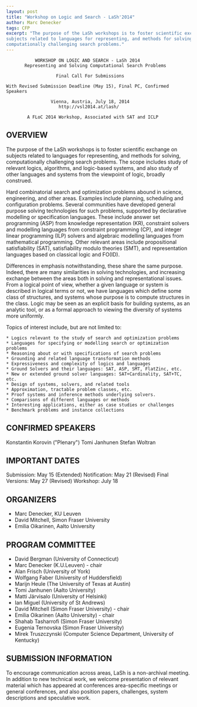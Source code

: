 ```yaml
---
layout: post
title: "Workshop on Logic and Search - LaSh'2014"
author: Marc Denecker
tags: CFP
excerpt: "The purpose of the LaSh workshops is to foster scientific exchange on
subjects related to languages for representing, and methods for solving,
computationally challenging search problems." 
---
```

               WORKSHOP ON LOGIC AND SEARCH - LaSh 2014
           Representing and Solving Computational Search Problems

                       Final Call For Submissions

    With Revised Submission Deadline (May 15), Final PC, Confirmed Speakers

                     Vienna, Austria, July 18, 2014
                        http://vsl2014.at/lash/

            A FLoC 2014 Workshop, Associated with SAT and ICLP

## OVERVIEW

The purpose of the LaSh workshops is to foster scientific exchange on
subjects related to languages for representing, and methods for solving,
computationally challenging search problems.  The scope includes study of
relevant logics, algorithms, and logic-based systems, and also study of
other languages and systems from the viewpoint of logic, broadly construed.

Hard combinatorial search and optimization problems abound in science,
engineering, and other areas.  Examples include planning, scheduling and
configuration problems. Several communities have developed general purpose
solving technologies for such problems, supported by declarative modelling
or specification languages.  These include answer set programming (ASP)
from knowledge representation (KR), constraint solvers and modelling languages
from constraint programming (CP), and integer linear programming (ILP) solvers
and algebraic modelling languages from mathematical programming.  Other
relevant areas include propositional satisfiability (SAT), satisfiability
modulo theories (SMT), and representation languages based on classical
logic and FO(ID).

Differences in emphasis notwithstanding, these share the same purpose.
Indeed, there are many similarities in solving technologies, and increasing
exchange between the areas both in solving and representational issues.
From a logical point of view, whether a given language or system is
described in logical terms or not, we have languages which define some
class of structures, and systems whose purpose is to compute structures
in the class.  Logic may be seen as an explicit basis for building systems,
as an analytic tool, or as a formal approach to viewing the diversity of
systems more uniformly.

Topics of interest include, but are not limited to:

    * Logics relevant to the study of search and optimization problems
    * Languages for specifying or modelling search or optimization problems
    * Reasoning about or with specifications of search problems
    * Grounding and related language transformation methods
    * Expressiveness and complexity of logics and languages
    * Ground Solvers and their languages: SAT, ASP, SMT, FlatZinc, etc.
    * New or extended ground solver languages: SAT+Cardinality, SAT+TC, etc.
    * Design of systems, solvers, and related tools
    * Approximation, tractable problem classes, etc.
    * Proof systems and inference methods underlying solvers.
    * Comparisons of different languages or methods
    * Interesting applications, either as case studies or challenges
    * Benchmark problems and instance collections

## CONFIRMED SPEAKERS
Konstantin Korovin ("Plenary")
Tomi Janhunen
Stefan Woltran

## IMPORTANT DATES

Submission:  May 15 (Extended)
Notification:   May 21 (Revised)
Final Versions: May 27 (Revised)
Workshop: July 18

## ORGANIZERS

* Marc Denecker, KU Leuven
* David Mitchell, Simon Fraser University
* Emilia Oikarinen, Aalto University

## PROGRAM COMMITTEE

* David Bergman (University of Connecticut)
* Marc Denecker (K.U.Leuven) - chair
* Alan Frisch (University of York)
* Wolfgang Faber (University of Huddersfield)
* Marijn Heule (The University of Texas at Austin)
* Tomi Janhunen (Aalto University)
* Matti Järvisalo (University of Helsinki)
* Ian Miguel (University of St Andrews)
* David Mitchell (Simon Fraser University) - chair
* Emilia Oikarinen (Aalto University) - chair
* Shahab Tasharrofi (Simon Fraser University)
* Eugenia Ternovska (Simon Fraser University)
* Mirek Truszczynski (Computer Science Department, University of Kentucky)

## SUBMISSION INFORMATION

To encourage communication across areas, LaSh is a non-archival meeting.
In addition to new technical work, we welcome presentation of relevant material
which has appeared at conferences area-specific meetings or general conferences,
and also position papers, challenges, system descriptions and speculative work.

